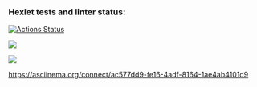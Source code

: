 ### Hexlet tests and linter status:
[![Actions Status](https://github.com/SouthUral/python-project-lvl2/workflows/hexlet-check/badge.svg)](https://github.com/SouthUral/python-project-lvl2/actions)

<a href="https://codeclimate.com/github/codeclimate/codeclimate/maintainability"><img src="https://api.codeclimate.com/v1/badges/a99a88d28ad37a79dbf6/maintainability" /></a>

<a href="https://codeclimate.com/github/SouthUral/python-project-lvl2/test_coverage"><img src="https://api.codeclimate.com/v1/badges/6d67ce955d2d2883ab89/test_coverage" /></a>

<!-- asciinema gendiff -->
https://asciinema.org/connect/ac577dd9-fe16-4adf-8164-1ae4ab4101d9